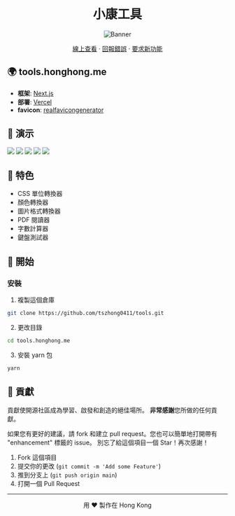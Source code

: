 <h1 align="center">
 小康工具
</h1>

<p align="center">
  <img src="https://socialify.git.ci/tszhong0411/tools/image?forks=1&issues=1&logo=https%3A%2F%2Ftools.honghong.me%2Fstatic%2Flogo.png&name=1&owner=1&pulls=1&stargazers=1&theme=Dark"  alt="Banner">
</p>

<p align="center">
    <a href="https://tools.honghong.me" target="blank">線上查看</a>
    ·
    <a href="https://github.com/tszhong0411/tools/issues/new/choose">回報錯誤</a>
    ·
    <a href="https://github.com/tszhong0411/tools/issues/new/choose">要求新功能</a>
</p>

## 🌍 tools.honghong.me

- **框架**: [Next.js](https://nextjs.org/)
- **部署**: [Vercel](https://vercel.com)
- **favicon**: [realfavicongenerator](https://realfavicongenerator.net/)

## 🚀 演示

<img src="https://img.shields.io/badge/website-tools.honghong.me-blue?style=flat-square&color=black" />

<img src="https://img.shields.io/github/repo-size/tszhong0411/tools?style=flat-square&color=green" />

<img src="https://img.shields.io/github/languages/top/tszhong0411/tools?style=flat-square" />

<img src="https://img.shields.io/github/commit-activity/m/tszhong0411/tools?color=orange&style=flat-square" />

<img src="https://img.shields.io/github/deployments/tszhong0411/tools/Production?style=flat-square" />

## 🤩 特色

- CSS 單位轉換器
- 顏色轉換器
- 圖片格式轉換器
- PDF 閱讀器
- 字數計算器
- 鍵盤測試器

## 👋 開始

### 安裝

1. 複製這個倉庫

```sh
git clone https://github.com/tszhong0411/tools.git
```

2. 更改目錄

```sh
cd tools.honghong.me
```

3. 安裝 yarn 包

```sh
yarn
```

## 🍰 貢獻

貢獻使開源社區成為學習、啟發和創造的絕佳場所。 **非常感謝**您所做的任何貢獻。

如果您有更好的建議，請 fork 和建立 pull request。您也可以簡單地打開帶有 "enhancement" 標籤的 issue。
別忘了給這個項目一個 Star！再次感謝！

1. Fork 這個項目
2. 提交你的更改 (`git commit -m 'Add some Feature'`)
3. 推到分支上 (`git push origin main`)
4. 打開一個 Pull Request

<hr>
<p align="center">
用 ❤️ 製作在 Hong Kong
</p>
